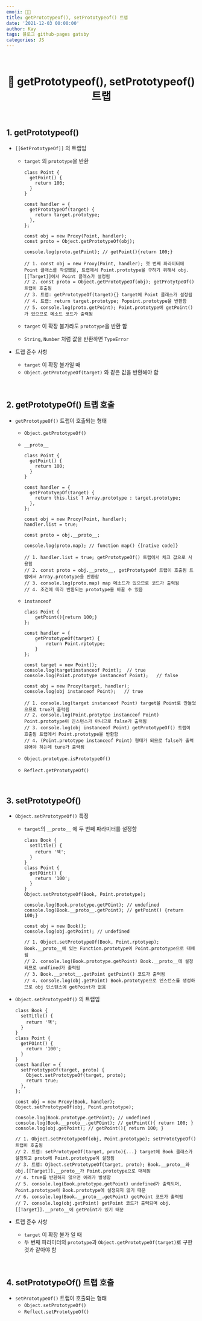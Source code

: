 ```yaml
---
emoji: 👨‍💻
title: getPrototypeof(), setPrototypeof() 트랩
date: '2021-12-03 00:00:00'
author: Kay
tags: 블로그 github-pages gatsby
categories: JS
---
```


<br>

<h1 align="center">
  👋 getPrototypeof(), setPrototypeof() 트랩
</h1>

<br>

## 1. getPrototypeof()

- `[[GetPrototypeOf]]` 의 트랩임

  - `target` 의 `prototype`을 반환

    ```tsx
    class Point {
      getPoint() {
        return 100;
      }
    }

    const handler = {
      getPrototypeOf(target) {
        return target.prototype;
      },
    };

    const obj = new Proxy(Point, handler);
    const proto = Object.getPrototypeOf(obj);

    console.log(proto.getPoint); // getPoint(){return 100;}

    // 1. const obj = new Proxy(Point, handler); 첫 번째 파라미터에 Point 클래스를 작성했음, 트랩에서 Point.prototype을 구하기 위해서 obj.[[Target]]에서 Point 클래스가 설정됨
    // 2. const proto = Object.getPrototypeOf(obj); getProtytpeOf() 트랩이 호출됨
    // 3. 트랩: getPrototypeOf(target){} target에 Point 클래스가 설정됨
    // 4. 트랩: return target.prototype; Popoint.prototype을 반환함
    // 5. console.log(proto.getPoint); Point.prototype에 getPoint()가 있으므로 메소드 코드가 출력됨
    ```

  - `target` 이 확장 불가라도 `prototype`을 반환 함
  - `String`, `Number` 처럼 값을 반환하면 `TypeError`

- 트랩 준수 사항
  - `target` 이 확장 불가일 때
  - `Object.getPrototypeOf(target)` 와 같은 값을 반환해야 함

<br>

## 2. getPrototypeOf() 트랩 호출

- `getPrototypeOf()` 트랩이 호출되는 형태

  - `Object.getPrototypeOf()`
  - `__proto__`

    ```tsx
    class Point {
      getPoint() {
        return 100;
      }
    }

    const handler = {
      getPrototyepOf(target) {
        return this.list ? Array.prototype : target.prototype;
      },
    };

    const obj = new Proxy(Point, handler);
    handler.list = true;

    const proto = obj.__proto__;

    console.log(proto.map); // function map() {[native code]}

    // 1. handler.list = true; getPrototypeOf() 트랩에서 체크 값으로 사용함
    // 2. const proto = obj.__proto__, getPrototypeOf 트랩이 호출됨 트랩에서 Array.prototype을 반환함
    // 3. console.log(proto.map) map 메소드가 있으므로 코드가 출력됨
    // 4. 조건에 따라 반환되는 prototype을 바꿀 수 있음
    ```

  - `instanceof`

    ```tsx
    class Point {
    	getPoint(){return 100;}
    };

    const handler = {
    	getPrototypeOf(target) {
    		return Point.rptotype;
    	}
    };

    const target = new Point();
    console.log(targetinstanceof Point);  // true
    console.log(Point.prototype instanceof Point);   // false

    const obj = new Proxy(target, handler);
    console.log(obj instanceof Point);   // true

    // 1. console.log(target instanceof Point) target을 Point로 만들었으므로 true가 출력됨
    // 2. console.log(Point.protytpe instanceof Point) Point.prototype이 인스턴스가 아니므로 false가 출력됨
    // 3. console.log(obj instanceof Point) getPrototypeOf() 트랩이 호출됨 트랩에서 Point.prototype을 반환함
    // 4. (Point.prototype instanceof Point) 형태가 되므로 false가 출력되어야 하는데 ture가 출력됨
    ```

  - `Object.prototype.isPrototypeOf()`
  - `Reflect.getPrototypeOf()`

<br>

## 3. setPrototypeOf()

- `Object.setPrototypeOf()` 특징

  - `target`의 `__proto__` 에 두 번째 파라미터를 설정함

    ```tsx
    class Book {
      setTitle() {
        return '책';
      }
    }
    class Point {
      getPOint() {
        return '100';
      }
    }
    Object.setPrototypeOf(Book, Point.prototype);

    console.log(Book.prototype.getPOint); // undefined
    console.log(Book.__proto__.getPoint); // getPoint() {return 100;}

    const obj = new Book();
    console.log(obj.getPoint); // undefined

    // 1. Object.setPrototypeOf(Book, Point.rptotyep); Book.__proto__에 있는 Function.prototype이 Point.prototype으로 대체됨
    // 2. console.log(Book.prototype.getPoint) Book.__proto__에 설정되므로 undfined가 출력됨
    // 3. Book.__protot__.getPoint getPoint() 코드가 출력됨
    // 4. console.log(obj.getPoint) Book.prototype으로 인스턴스를 생성하므로 obj 인스턴스에 getPoint가 없음
    ```

- `Object.setPrototypeOf()` 의 트랩임

  ```tsx
  class Book {
    setTitle() {
      return '책';
    }
  }
  class Point {
    getPOint() {
      return '100';
    }
  }
  const handler = {
    setPrototypeOf(target, proto) {
      Object.setPrototypeOf(target, proto);
      return true;
    },
  };

  const obj = new Proxy(Book, handler);
  Object.setPrototypeOf(obj, Point.prototype);

  console.log(Book.prototype.getPoint); // undefined
  console.log(Book.__proto__.getPOint); // getPoint(){ return 100; }
  console.log(obj.getPoint); // getPoint(){ return 100; }

  // 1. Object.setPrototypeOf(obj, Point.prototype); setPrototypeOf() 트랩이 호출됨
  // 2. 트랩: setPrototypeOf(target, proto){...} target에 Book 클래스가 설정되고 proto에 Point.prototype이 설정됨
  // 3. 트랩: Ojbect.setPrototypeOf(target, proto); Book.__proto__와 obj.[[Target]].__proto__가 Point.prototype으로 대체됨
  // 4. true를 반환하지 않으면 에러가 발생함
  // 5. console.log(Book.prototype.getPoint) undefined가 출력되며, Point.prototype이 Book.prototype에 설정되지 않기 때문
  // 6. console.log(Book.__proto__.getPoint) getPoint 코드가 출력됨
  // 7. console.log(obj.getPoint) getPoint 코드가 출력되며 obj.[[Target]].__proto__에 getPoint가 있기 때문
  ```

- 트랩 준수 사항
  - `target` 이 확장 불가 일 때
  - 두 번째 파라미터의 `prototype`과 `Object.getPrototypeOf(target)`로 구한 것과 같아야 함

<br>

## 4. setPrototypeOf() 트랩 호출

- `setPrototypeOf()` 트랩이 호출되는 형태
  - `Object.setPrototypeOf()`
  - `Reflect.setPrototypeOf()`

```toc

```
